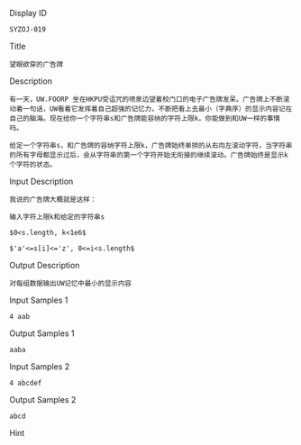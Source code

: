 Display ID

```
SYZOJ-019
```

Title

```
望眼欲穿的广告牌
```

Description

```
有一天，UW.FOORP 坐在HKPU受诅咒的喷泉边望着校门口的电子广告牌发呆。广告牌上不断滚动着一句话，UW看着它发挥着自己超强的记忆力，不断把看上去最小（字典序）的显示内容记在自己的脑海。现在给你一个字符串s和广告牌能容纳的字符上限k，你能做到和UW一样的事情吗。

给定一个字符串s，和广告牌的容纳字符上限k，广告牌始终单排的从右向左滚动字符，当字符串的所有字母都显示过后，会从字符串的第一个字符开始无衔接的继续滚动。广告牌始终是显示k个字符的状态。
```

Input Description

```
我说的广告牌大概就是这样：

输入字符上限k和给定的字符串s

$0<s.length, k<1e6$

$'a'<=s[i]<='z', 0<=i<s.length$
```

Output Description

```
对每组数据输出UW记忆中最小的显示内容
```

Input Samples 1

```
4 aab
```

Output Samples 1

```
aaba
```

Input Samples 2

```
4 abcdef
```

Output Samples 2

```
abcd
```

Hint

```

```
